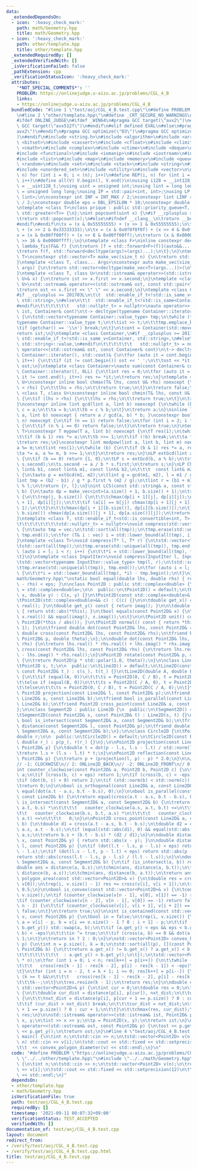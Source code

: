 ```yaml
---
data:
  _extendedDependsOn:
  - icon: ':heavy_check_mark:'
    path: math/Geometry.hpp
    title: math/Geometry.hpp
  - icon: ':heavy_check_mark:'
    path: other/template.hpp
    title: other/template.hpp
  _extendedRequiredBy: []
  _extendedVerifiedWith: []
  _isVerificationFailed: false
  _pathExtension: cpp
  _verificationStatusIcon: ':heavy_check_mark:'
  attributes:
    '*NOT_SPECIAL_COMMENTS*': ''
    PROBLEM: https://onlinejudge.u-aizu.ac.jp/problems/CGL_4_B
    links:
    - https://onlinejudge.u-aizu.ac.jp/problems/CGL_4_B
  bundledCode: "#line 1 \"test/aoj/CGL_4_B.test.cpp\"\n#define PROBLEM \"https://onlinejudge.u-aizu.ac.jp/problems/CGL_4_B\"\
    \n#line 2 \"other/template.hpp\"\n#define _CRT_SECURE_NO_WARNINGS\n#ifndef __clang__\n\
    #ifdef ONLINE_JUDGE\n#ifdef _WIN64\n#pragma GCC target(\"avx2\")\n#else\n#pragma\
    \ GCC target(\"avx512f\")\n#endif\n#elif defined EVAL\n#else\n#pragma GCC target(\"\
    avx2\")\n#endif\n#pragma GCC optimize(\"O3\")\n#pragma GCC optimize(\"unroll-loops\"\
    )\n#endif\n#include <string.h>\n#include <algorithm>\n#include <array>\n#include\
    \ <bitset>\n#include <cassert>\n#include <cfloat>\n#include <climits>\n#include\
    \ <cmath>\n#include <complex>\n#include <ctime>\n#include <deque>\n#include <fstream>\n\
    #include <functional>\n#include <iomanip>\n#include <iostream>\n#include <iterator>\n\
    #include <list>\n#include <map>\n#include <memory>\n#include <queue>\n#include\
    \ <random>\n#include <set>\n#include <stack>\n#include <string>\n#include <unordered_map>\n\
    #include <unordered_set>\n#include <utility>\n#include <vector>\n\n#define rep(i,\
    \ n) for (int i = 0; i < (n); i++)\n#define REP(i, n) for (int i = 1; i <= (n);\
    \ i++)\n#define all(V) V.begin(), V.end()\n\nusing i128 = __int128_t;\nusing u128\
    \ = __uint128_t;\nusing uint = unsigned int;\nusing lint = long long;\nusing ulint\
    \ = unsigned long long;\nusing IP = std::pair<int, int>;\nusing LP = std::pair<lint,\
    \ lint>;\n\nconstexpr int INF = INT_MAX / 2;\nconstexpr lint LINF = LLONG_MAX\
    \ / 2;\nconstexpr double eps = DBL_EPSILON * 10;\nconstexpr double PI = 3.141592653589793238462643383279;\n\
    \ntemplate <class T>\nclass prique : public std::priority_queue<T, std::vector<T>,\
    \ std::greater<T>> {\n};\nint popcount(uint x) {\n#if __cplusplus >= 202002L\n\
    \treturn std::popcount(x);\n#else\n#ifndef __clang__\n\treturn __builtin_popcount(x);\n\
    #endif\n#endif\n\tx = (x & 0x55555555) + (x >> 1 & 0x55555555);\n\tx = (x & 0x33333333)\
    \ + (x >> 2 & 0x33333333);\n\tx = (x & 0x0f0f0f0f) + (x >> 4 & 0x0f0f0f0f);\n\t\
    x = (x & 0x00ff00ff) + (x >> 8 & 0x00ff00ff);\n\treturn (x & 0x0000ffff) + (x\
    \ >> 16 & 0x0000ffff);\n}\ntemplate <class F>\ninline constexpr decltype(auto)\
    \ lambda_fix(F&& f) {\n\treturn [f = std::forward<F>(f)](auto&&... args) {\n\t\
    \treturn f(f, std::forward<decltype(args)>(args)...);\n\t};\n}\ntemplate <class\
    \ T>\nconstexpr std::vector<T> make_vec(size_t n) {\n\treturn std::vector<T>(n);\n\
    }\ntemplate <class T, class... Args>\nconstexpr auto make_vec(size_t n, Args&&...\
    \ args) {\n\treturn std::vector<decltype(make_vec<T>(args...))>(\n\t\tn, make_vec<T>(std::forward<Args>(args)...));\n\
    }\ntemplate <class T, class U>\nstd::istream& operator>>(std::istream& ist, std::pair<T,\
    \ U>& x) {\n\treturn ist >> x.first >> x.second;\n}\ntemplate <class T, class\
    \ U>\nstd::ostream& operator<<(std::ostream& ost, const std::pair<T, U>& x) {\n\
    \treturn ost << x.first << \" \" << x.second;\n}\ntemplate <class Container,\n\
    #if __cplusplus >= 201703L\n\t\t  std::enable_if_t<!std::is_same_v<Container,\
    \ std::string>,\n#else\n\t\t  std::enable_if_t<!std::is_same<Container, std::string>::value,\n\
    #endif\n\t\t\t\t\t\t   std::nullptr_t> = nullptr>\nauto operator>>(std::istream&\
    \ ist, Container& cont)\n\t-> decltype(typename Container::iterator(), std::cin)&\
    \ {\n\tstd::vector<typename Container::value_type> tmp;\n\twhile (true) {\n\t\t\
    typename Container::value_type t;\n\t\tist >> t;\n\t\ttmp.emplace_back(t);\n\t\
    \tif (getchar() == '\\n') break;\n\t}\n\tcont = Container(std::move(tmp));\n\t\
    return ist;\n}\ntemplate <class Container,\n#if __cplusplus >= 201703L\n\t\t \
    \ std::enable_if_t<!std::is_same_v<Container, std::string>,\n#else\n\t\t  std::enable_if_t<!std::is_same<Container,\
    \ std::string>::value,\n#endif\n\t\t\t\t\t\t   std::nullptr_t> = nullptr>\nauto\
    \ operator<<(std::ostream& ost, const Container& cont)\n\t-> decltype(typename\
    \ Container::iterator(), std::cout)& {\n\tfor (auto it = cont.begin(); it != cont.end();\
    \ it++) {\n\t\tif (it != cont.begin()) ost << ' ';\n\t\tost << *it;\n\t}\n\treturn\
    \ ost;\n}\ntemplate <class Container>\nauto sum(const Container& cont)\n\t-> decltype(typename\
    \ Container::iterator(), 0LL) {\n\tlint res = 0;\n\tfor (auto it = cont.begin();\
    \ it != cont.end(); it++) res += *it;\n\treturn res;\n}\ntemplate <class T, class\
    \ U>\nconstexpr inline bool chmax(T& lhs, const U& rhs) noexcept {\n\tif (lhs\
    \ < rhs) {\n\t\tlhs = rhs;\n\t\treturn true;\n\t}\n\treturn false;\n}\ntemplate\
    \ <class T, class U>\nconstexpr inline bool chmin(T& lhs, const U& rhs) noexcept\
    \ {\n\tif (lhs > rhs) {\n\t\tlhs = rhs;\n\t\treturn true;\n\t}\n\treturn false;\n\
    }\nconstexpr inline lint gcd(lint a, lint b) noexcept {\n\twhile (b) {\n\t\tlint\
    \ c = a;\n\t\ta = b;\n\t\tb = c % b;\n\t}\n\treturn a;\n}\ninline lint lcm(lint\
    \ a, lint b) noexcept { return a / gcd(a, b) * b; }\nconstexpr bool isprime(lint\
    \ n) noexcept {\n\tif (n == 1) return false;\n\tfor (int i = 2; i * i <= n; i++)\
    \ {\n\t\tif (n % i == 0) return false;\n\t}\n\treturn true;\n}\ntemplate <class\
    \ T>\nconstexpr T mypow(T a, lint b) noexcept {\n\tT res(1);\n\twhile (true) {\n\
    \t\tif (b & 1) res *= a;\n\t\tb >>= 1;\n\t\tif (!b) break;\n\t\ta *= a;\n\t}\n\
    \treturn res;\n}\nconstexpr lint modpow(lint a, lint b, lint m) noexcept {\n\t\
    a %= m;\n\tlint res(1);\n\twhile (b) {\n\t\tif (b & 1) res *= a, res %= m;\n\t\
    \ta *= a, a %= m, b >>= 1;\n\t}\n\treturn res;\n}\nLP extGcd(lint a, lint b) noexcept\
    \ {\n\tif (b == 0) return {1, 0};\n\tLP s = extGcd(b, a % b);\n\tstd::swap(s.first,\
    \ s.second);\n\ts.second -= a / b * s.first;\n\treturn s;\n}\nLP ChineseRem(const\
    \ lint& b1, const lint& m1, const lint& b2,\n\t\t\t  const lint& m2) noexcept\
    \ {\n\tauto p = extGcd(m1, m2);\n\tlint g = gcd(m1, m2), l = m1 / g * m2;\n\t\
    lint tmp = (b2 - b1) / g * p.first % (m2 / g);\n\tlint r = (b1 + m1 * tmp + l)\
    \ % l;\n\treturn {r, l};\n}\nint LCS(const std::string& a, const std::string&\
    \ b) {\n\tauto dp = make_vec<int>(a.size() + 1, b.size() + 1);\n\trep(i, a.size())\
    \ {\n\t\trep(j, b.size()) {\n\t\t\tchmax(dp[i + 1][j], dp[i][j]);\n\t\t\tchmax(dp[i][j\
    \ + 1], dp[i][j]);\n\t\t\tif (a[i] == b[j]) chmax(dp[i + 1][j + 1], dp[i][j] +\
    \ 1);\n\t\t}\n\t\tchmax(dp[i + 1][b.size()], dp[i][b.size()]);\n\t}\n\trep(j,\
    \ b.size()) chmax(dp[a.size()][j + 1], dp[a.size()][j]);\n\treturn dp[a.size()][b.size()];\n\
    }\ntemplate <class T, std::enable_if_t<std::is_convertible<int, T>::value,\n\t\
    \t\t\t\t\t\t\t\tstd::nullptr_t> = nullptr>\nvoid compress(std::vector<T>& vec)\
    \ {\n\tauto tmp = vec;\n\tstd::sort(all(tmp));\n\ttmp.erase(std::unique(all(tmp)),\
    \ tmp.end());\n\tfor (T& i : vec) i = std::lower_bound(all(tmp), i) - tmp.begin();\n\
    }\ntemplate <class T>\nvoid compress(T* l, T* r) {\n\tstd::vector<T> tmp(l, r);\n\
    \tstd::sort(all(tmp));\n\ttmp.erase(std::unique(all(tmp)), tmp.end());\n\tfor\
    \ (auto i = l; i < r; i++) {\n\t\t*i = std::lower_bound(all(tmp), *i) - tmp.begin();\n\
    \t}\n}\ntemplate <class InputIter>\nvoid compress(InputIter l, InputIter r) {\n\
    \tstd::vector<typename InputIter::value_type> tmp(l, r);\n\tstd::sort(all(tmp));\n\
    \ttmp.erase(std::unique(all(tmp)), tmp.end());\n\tfor (auto i = l; i < r; i++)\
    \ {\n\t\t*i = std::lower_bound(all(tmp), *i) - tmp.begin();\n\t}\n}\n#line 2 \"\
    math/Geometry.hpp\"\nstatic bool equal(double lhs, double rhs) { return std::abs(lhs\
    \ - rhs) < eps; }\n\nclass Point2D : public std::complex<double> {\n\tusing C\
    \ = std::complex<double>;\n\n  public:\n\tPoint2D() = default;\n\tPoint2D(double\
    \ x, double y) : C(x, y) {}\n\tPoint2D(const std::complex<double>& c) : C(c) {}\n\
    \tPoint2D(std::complex<double>&& c) : C(c) {}\n\n\tdouble get_x() const { return\
    \ real(); }\n\tdouble get_y() const { return imag(); }\n\n\tdouble abs() const\
    \ { return std::abs(*this); }\n\tbool equals(const Point2D& x) {\n\t\treturn equal(real(),\
    \ x.real()) && equal(imag(), x.imag());\n\t}\n\n\tPoint2D unit() const { return\
    \ Point2D(*this / abs()); }\n\tPoint2D normal() const { return *this * std::complex<double>(0,\
    \ 1); }\n\n\tfriend double dot(const Point2D& lhs, const Point2D& rhs);\n\tfriend\
    \ double cross(const Point2D& lhs, const Point2D& rhs);\n\tfriend Point2D rotate(const\
    \ Point2D& p, double theta);\n};\n\ndouble dot(const Point2D& lhs, const Point2D&\
    \ rhs) {\n\treturn lhs.real() * rhs.real() + lhs.imag() * rhs.imag();\n}\ndouble\
    \ cross(const Point2D& lhs, const Point2D& rhs) {\n\treturn lhs.real() * rhs.imag()\
    \ - lhs.imag() * rhs.real();\n}\nPoint2D rotate(const Point2D& p, double theta)\
    \ {\n\treturn Point2D(p * std::polar(1.0, theta));\n}\n\nclass Line2D {\n  protected:\n\
    \tPoint2D s, t;\n\n  public:\n\tLine2D() = default;\n\tLine2D(const Point2D& s_,\
    \ const Point2D& t_) : s(s_), t(t_) {}\n\tLine2D(double A, double B, double C)\
    \ {\n\t\tif (equal(A, 0))\n\t\t\ts = Point2D(0, C / B), t = Point2D(1, C / B);\n\
    \t\telse if (equal(B, 0))\n\t\t\ts = Point2D(C / A, 0), t = Point2D(C / A, 1);\n\
    \t\telse\n\t\t\ts = Point2D(0, C / B), t = Point2D(C / A, 0);\n\t}\n\n\tfriend\
    \ Point2D projection(const Line2D& l, const Point2D& p);\n\tfriend bool is_orthogonal(const\
    \ Line2D& a, const Line2D& b);\n\tfriend bool is_parallel(const Line2D& a, const\
    \ Line2D& b);\n\tfriend Point2D cross_point(const Line2D& a, const Line2D& b);\n\
    };\n\nclass Segment2D : public Line2D {\n  public:\n\tSegment2D() = default;\n\
    \tSegment2D(const Point2D& s, const Point2D& t) : Line2D(s, t) {}\n\n\tfriend\
    \ bool is_intersect(const Segment2D& a, const Segment2D& b);\n\tfriend double\
    \ distance(const Segment2D& l, const Point2D& p);\n\tfriend double distance(const\
    \ Segment2D& a, const Segment2D& b);\n};\n\nclass Circle2D {\n\tPoint2D p;\n\t\
    double r;\n\n  public:\n\tCircle2D() = default;\n\tCircle2D(const Point2D& p_,\
    \ double r_) : p(p_), r(r_) {}\n};\n\nPoint2D projection(const Line2D& l, const\
    \ Point2D& p) {\n\tdouble t = dot(p - l.s, l.s - l.t) / std::norm(l.s - l.t);\n\
    \treturn l.s + (l.s - l.t) * t;\n}\n\nPoint2D reflection(const Line2D& l, const\
    \ Point2D& p) {\n\treturn p + (projection(l, p) - p) * 2.0;\n}\n\n// 1: COUNTER_CLOCKWISE\n\
    // -1: CLOCKWISE\n// 2: ONLine2D_BACK\n// -2: ONLine2D_FRONT\n// 0: ON_Segment2D\n\
    int counter_clockwise(const Point2D& a, Point2D b, Point2D c) {\n\tb -= a, c -=\
    \ a;\n\tif (cross(b, c) > eps) return 1;\n\tif (cross(b, c) < -eps) return -1;\n\
    \tif (dot(b, c) < 0) return 2;\n\tif (std::norm(b) < std::norm(c)) return -2;\n\
    \treturn 0;\n}\n\nbool is_orthogonal(const Line2D& a, const Line2D& b) {\n\treturn\
    \ equal(dot(a.t - a.s, b.t - b.s), 0);\n}\n\nbool is_parallel(const Line2D& a,\
    \ const Line2D& b) {\n\treturn equal(cross(a.t - a.s, b.t - b.s), 0);\n}\n\nbool\
    \ is_intersect(const Segment2D& a, const Segment2D& b) {\n\treturn counter_clockwise(a.s,\
    \ a.t, b.s) *\n\t\t\t\t   counter_clockwise(a.s, a.t, b.t) <=\n\t\t\t   0 &&\n\
    \t\t   counter_clockwise(b.s, b.t, a.s) *\n\t\t\t\t   counter_clockwise(b.s, b.t,\
    \ a.t) <=\n\t\t\t   0;\n}\n\nPoint2D cross_point(const Line2D& a, const Line2D&\
    \ b) {\n\tdouble d1 = cross(a.t - a.s, b.t - b.s);\n\tdouble d2 = cross(a.t -\
    \ a.s, a.t - b.s);\n\tif (equal(std::abs(d1), 0) && equal(std::abs(d2), 0)) return\
    \ a.s;\n\treturn b.s + (b.t - b.s) * (d2 / d1);\n}\n\ndouble distance(const Point2D&\
    \ x, const Point2D& y) { return std::abs(x - y); }\n\ndouble distance(const Segment2D&\
    \ l, const Point2D& p) {\n\tif (dot(l.t - l.s, p - l.s) < eps) return std::abs(p\
    \ - l.s);\n\tif (dot(l.s - l.t, p - l.t) < eps) return std::abs(p - l.t);\n\t\
    return std::abs(cross(l.t - l.s, p - l.s) / (l.t - l.s));\n}\n\ndouble distance(const\
    \ Segment2D& a, const Segment2D& b) {\n\tif (is_intersect(a, b)) return 0;\n\t\
    double ans = distance(a, b.s);\n\tchmin(ans, distance(a, b.t));\n\tchmin(ans,\
    \ distance(b, a.s));\n\tchmin(ans, distance(b, a.t));\n\treturn ans;\n}\n\ndouble\
    \ polygon_area(const std::vector<Point2D>& v) {\n\tdouble res = cross(v.back(),\
    \ v[0]);\n\trep(i, v.size() - 1) res += cross(v[i], v[i + 1]);\n\treturn res *\
    \ 0.5;\n}\n\nbool is_convex(const std::vector<Point2D>& v) {\n\tconst int n =\
    \ v.size();\n\tif (counter_clockwise(v[n - 1], v[0], v[1]) == -1) return false;\n\
    \tif (counter_clockwise(v[n - 2], v[n - 1], v[0]) == -1) return false;\n\trep(i,\
    \ n - 2) {\n\t\tif (counter_clockwise(v[i], v[i + 1], v[i + 2]) == -1) return\
    \ false;\n\t}\n\treturn true;\n}\n\nint is_contained(const std::vector<Point2D>&\
    \ v, const Point2D& p) {\n\tbool in = false;\n\trep(i, v.size()) {\n\t\tPoint2D\
    \ a = v[i] - p, b = v[i == v.size() - 1 ? 0 : i + 1] - p;\n\t\tif (a.get_y() >\
    \ b.get_y()) std::swap(a, b);\n\t\tif (a.get_y() < eps && eps < b.get_y() && cross(a,\
    \ b) < -eps)\n\t\t\tin ^= true;\n\t\tif (cross(a, b) == 0 && dot(a, b) <= 0) return\
    \ 1;\n\t}\n\treturn in ? 2 : 0;\n}\n\nstd::vector<Point2D> convex_hull(std::vector<Point2D>\
    \ p) {\n\tint n = p.size(), k = 0;\n\tstd::sort(all(p), [](const Point2D& a, const\
    \ Point2D& b) {\n\t\treturn a.get_x() != b.get_x() ? a.get_x() < b.get_x()\n\t\
    \t\t\t\t\t\t\t\t  : a.get_y() < b.get_y();\n\t});\n\tstd::vector<Point2D> res(2\
    \ * n);\n\tfor (int i = 0; i < n; res[k++] = p[i++]) {\n\t\twhile (k >= 2 &&\n\
    \t\t\t   cross(res[k - 1] - res[k - 2], p[i] - res[k - 1]) < -eps)\n\t\t\tk--;\n\
    \t}\n\tfor (int i = n - 2, t = k + 1; i >= 0; res[k++] = p[i--]) {\n\t\twhile\
    \ (k >= t &&\n\t\t\t   cross(res[k - 1] - res[k - 2], p[i] - res[k - 1]) < -eps)\n\
    \t\t\tk--;\n\t}\n\tres.resize(k - 1);\n\treturn res;\n}\n\ndouble convex_polygon_diameter(const\
    \ std::vector<Point2D>& p) {\n\tint cur = 0;\n\tdouble res = 0;\n\trep(i, p.size())\
    \ {\n\t\tdouble cur_dist = distance(p[i], p[cur]), nxt_dist;\n\t\twhile (true)\
    \ {\n\t\t\tnxt_dist = distance(p[i], p[cur + 1 == p.size() ? 0 : cur + 1]);\n\t\
    \t\tif (cur_dist > nxt_dist) break;\n\t\t\tcur_dist = nxt_dist;\n\t\t\tcur = cur\
    \ + 1 == p.size() ? 0 : cur + 1;\n\t\t}\n\t\tchmax(res, cur_dist);\n\t}\n\treturn\
    \ res;\n}\n\nstd::istream& operator>>(std::istream& ist, Point2D& p) {\n\tdouble\
    \ x, y;\n\tist >> x >> y;\n\tp = Point2D(x, y);\n\treturn ist;\n}\n\nstd::ostream&\
    \ operator<<(std::ostream& ost, const Point2D& p) {\n\tost << p.get_x() << ' '\
    \ << p.get_y();\n\treturn ost;\n}\n#line 4 \"test/aoj/CGL_4_B.test.cpp\"\nint\
    \ main() {\n\tint n;\n\tstd::cin >> n;\n\tstd::vector<Point2D> v(n);\n\trep(i,\
    \ n) std::cin >> v[i];\n\tstd::cout << std::fixed << std::setprecision(12)\n\t\
    \t\t  << convex_polygon_diameter(v) << std::endl;\n}\n"
  code: "#define PROBLEM \"https://onlinejudge.u-aizu.ac.jp/problems/CGL_4_B\"\n#include\
    \ \"../../other/template.hpp\"\n#include \"../../math/Geometry.hpp\"\nint main()\
    \ {\n\tint n;\n\tstd::cin >> n;\n\tstd::vector<Point2D> v(n);\n\trep(i, n) std::cin\
    \ >> v[i];\n\tstd::cout << std::fixed << std::setprecision(12)\n\t\t\t  << convex_polygon_diameter(v)\
    \ << std::endl;\n}"
  dependsOn:
  - other/template.hpp
  - math/Geometry.hpp
  isVerificationFile: true
  path: test/aoj/CGL_4_B.test.cpp
  requiredBy: []
  timestamp: '2021-09-11 00:07:32+09:00'
  verificationStatus: TEST_ACCEPTED
  verifiedWith: []
documentation_of: test/aoj/CGL_4_B.test.cpp
layout: document
redirect_from:
- /verify/test/aoj/CGL_4_B.test.cpp
- /verify/test/aoj/CGL_4_B.test.cpp.html
title: test/aoj/CGL_4_B.test.cpp
---
```

